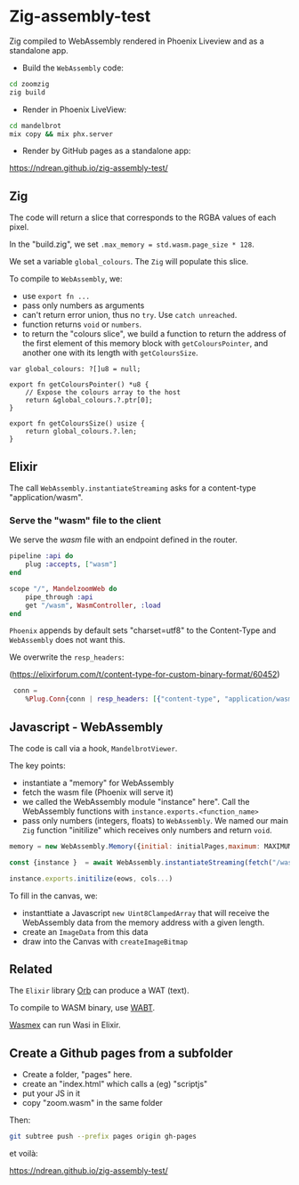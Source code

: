 # Zig-assembly-test
Zig compiled to WebAssembly rendered in Phoenix Liveview and as a standalone app.

- Build the `WebAssembly` code:

```sh
cd zoomzig
zig build
```

- Render in Phoenix LiveView:

```sh
cd mandelbrot
mix copy && mix phx.server
```

- Render by GitHub pages as a standalone app:

<https://ndrean.github.io/zig-assembly-test/>

## Zig

The code will return a slice that corresponds to the RGBA values of each pixel.

In the "build.zig", we set `.max_memory = std.wasm.page_size * 128`. 

We set a variable `global_colours`. The `Zig`  will populate this slice.

To compile to `WebAssembly`, we:
- use `export fn ...`
- pass only numbers as arguments
- can't return error union, thus no `try`. Use `catch unreached`.
- function returns `void` or `numbers`.
- to return the "colours slice", we build a function to return the address of the first element of this memory block with `getColoursPointer`, and another one with its length with `getColoursSize`.

```wasm
var global_colours: ?[]u8 = null;

export fn getColoursPointer() *u8 {
    // Expose the colours array to the host
    return &global_colours.?.ptr[0];
}

export fn getColoursSize() usize {
    return global_colours.?.len;
}
```

## Elixir

The call `WebAssembly.instantiateStreaming` asks for a content-type "application/wasm".

### Serve the "wasm" file to the client

We serve the _wasm_ file with an endpoint defined in the router.

```elixir
pipeline :api do
    plug :accepts, ["wasm"]
end

scope "/", MandelzoomWeb do
    pipe_through :api
    get "/wasm", WasmController, :load
end
```

`Phoenix` appends by default sets "charset=utf8" to the Content-Type and `WebAssembly` does not want this.

We overwrite the `resp_headers`:

(<https://elixirforum.com/t/content-type-for-custom-binary-format/60452>)

```elixir
 conn = 
    %Plug.Conn{conn | resp_headers: [{"content-type", "application/wasm"} | conn.resp_headers]}
```

## Javascript - WebAssembly

The code is call via a hook, `MandelbrotViewer`.

The key points:
- instantiate a "memory" for WebAssembly
- fetch the wasm file (Phoenix will serve it)
- we called the WebAssembly module "instance" here". Call the WebAssembly functions with `instance.exports.<function_name>`
- pass only numbers (integers, floats) to `WebAssembly`. We named our main `Zig` function "initilize" which receives only numbers and return `void`. 

```js
memory = new WebAssembly.Memory({initial: initialPages,maximum: MAXIMUM_PAGES,});

const {instance }  = await WebAssembly.instantiateStreaming(fetch("/wasm"), { env: {memory}});

instance.exports.initilize(eows, cols...)
```

To fill in the canvas, we:
- instanttiate a Javascript `new Uint8ClampedArray` that will receive the WebAssembly data from the memory  address with a given length.
- create an `ImageData` from this data
- draw into the Canvas with `createImageBitmap`


## Related

The `Elixir` library [Orb](https://useorb.dev/) can produce a WAT (text).

To compile to WASM binary, use [WABT](https://github.com/WebAssembly/wabt).

[Wasmex](https://github.com/tessi/wasmex) can run Wasi in Elixir.

## Create a Github pages from a subfolder

- Create a folder, "pages" here.
- create an "index.html" which calls a (eg) "scriptjs"
- put your JS in it
- copy "zoom.wasm" in the same folder

Then: 

```sh
git subtree push --prefix pages origin gh-pages
```

et voilà:

<https://ndrean.github.io/zig-assembly-test/>
